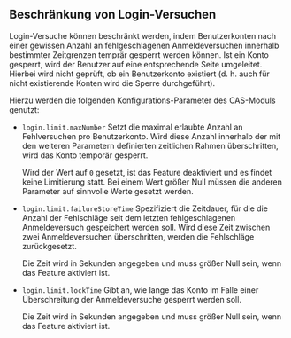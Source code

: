 ## Beschränkung von Login-Versuchen

Login-Versuche können beschränkt werden, indem Benutzerkonten nach einer gewissen Anzahl an fehlgeschlagenen
Anmeldeversuchen innerhalb bestimmter Zeitgrenzen temprär gesperrt werden können. Ist ein Konto gesperrt, wird
der Benutzer auf eine entsprechende Seite umgeleitet. Hierbei wird nicht geprüft, ob ein Benutzerkonto existiert
(d. h. auch für nicht existierende Konten wird die Sperre durchgeführt).

Hierzu werden die folgenden Konfigurations-Parameter des CAS-Moduls genutzt:

* `login.limit.maxNumber` Setzt die maximal erlaubte Anzahl an Fehlversuchen pro Benutzerkonto.
  Wird diese Anzahl innerhalb der mit den weiteren Parametern definierten zeitlichen Rahmen
  überschritten, wird das Konto temporär gesperrt.

  Wird der Wert auf `0` gesetzt, ist das Feature deaktiviert und es findet keine Limitierung statt.
  Bei einem Wert größer Null müssen die anderen Parameter auf sinnvolle Werte gesetzt werden. 
* `login.limit.failureStoreTime` Spezifiziert die Zeitdauer, für die die Anzahl der Fehlschläge seit dem letzten
  fehlgeschlagenen Anmeldeversuch gespeichert werden soll. Wird diese Zeit zwischen zwei Anmeldeversuchen überschritten,
  werden die Fehlschläge zurückgesetzt.

  Die Zeit wird in Sekunden angegeben und muss größer Null sein, wenn das Feature aktiviert ist.
* `login.limit.lockTime` Gibt an, wie lange das Konto im Falle einer Überschreitung der Anmeldeversuche gesperrt werden
  soll.

  Die Zeit wird in Sekunden angegeben und muss größer Null sein, wenn das Feature aktiviert ist.
